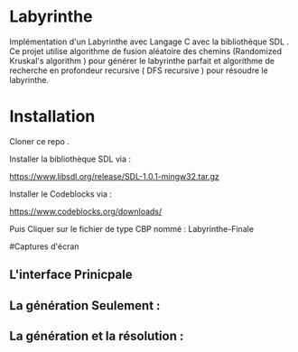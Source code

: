 # Labyrinthe

Implémentation d'un Labyrinthe avec Langage C avec la bibliothèque SDL .
Ce projet utilise algorithme de fusion aléatoire des chemins (Randomized Kruskal's algorithm ) pour générer le labyrinthe parfait et algorithme de  recherche en profondeur  recursive ( DFS recursive ) pour résoudre le labyrinthe. 

# Installation

Cloner ce repo .

Installer la bibliothèque SDL via : 

https://www.libsdl.org/release/SDL-1.0.1-mingw32.tar.gz

Installer le Codeblocks via : 

https://www.codeblocks.org/downloads/

Puis Cliquer sur le fichier de type CBP nommé : Labyrinthe-Finale

#Captures d'écran 

## L'interface Prinicpale 


## La génération Seulement : 


## La génération et la résolution : 
